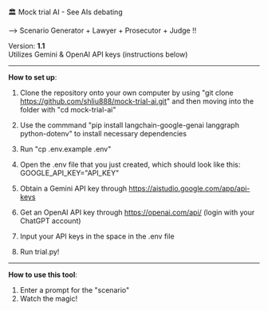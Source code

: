 🏛️ Mock trial AI - See AIs debating

--> Scenario Generator + Lawyer + Prosecutor + Judge !!        

Version: **1.1**   
Utilizes Gemini & OpenAI API keys (instructions below)         

---------------------------------------------
**How to set up**:

1. Clone the repository onto your own computer by using "git clone https://github.com/shliu888/mock-trial-ai.git" and then moving into the folder with "cd mock-trial-ai"

2. Use the commmand "pip install langchain-google-genai langgraph python-dotenv" to install necessary dependencies

3. Run "cp .env.example .env"

4. Open the .env file that you just created, which should look like this: GOOGLE_API_KEY="API_KEY"

5. Obtain a Gemini API key through https://aistudio.google.com/app/api-keys       

6. Get an OpenAI API key through https://openai.com/api/ (login with your ChatGPT account)      

7. Input your API keys in the space in the .env file      

8. Run trial.py!     

---------------------------------------------

**How to use this tool**:

1. Enter a prompt for the "scenario"
2. Watch the magic!